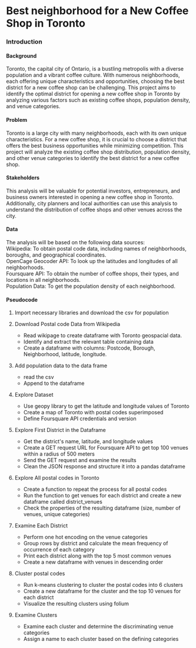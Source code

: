 # Best neighborhood for a New Coffee Shop in Toronto
### Introduction
#### Background
Toronto, the capital city of Ontario, is a bustling metropolis with a diverse population and a vibrant coffee culture. With numerous neighborhoods, each offering unique characteristics and opportunities, choosing the best district for a new coffee shop can be challenging. This project aims to identify the optimal district for opening a new coffee shop in Toronto by analyzing various factors such as existing coffee shops, population density, and venue categories.

#### Problem
Toronto is a large city with many neighborhoods, each with its own unique characteristics. For a new coffee shop, it is crucial to choose a district that offers the best business opportunities while minimizing competition. This project will analyze the existing coffee shop distribution, population density, and other venue categories to identify the best district for a new coffee shop.

#### Stakeholders
This analysis will be valuable for potential investors, entrepreneurs, and business owners interested in opening a new coffee shop in Toronto. Additionally, city planners and local authorities can use this analysis to understand the distribution of coffee shops and other venues across the city.

#### Data
The analysis will be based on the following data sources:</br>
Wikipedia: To obtain postal code data, including names of neighborhoods, boroughs, and geographical coordinates.</br>
OpenCage Geocoder API: To look up the latitudes and longitudes of all neighborhoods.</br>
Foursquare API: To obtain the number of coffee shops, their types, and locations in all neighborhoods.</br>
Population Data: To get the population density of each neighborhood.</br>

#### Pseudocode

1. Import necessary libraries and download the csv for population

2. Download Postal code Data from Wikipedia
   - Read wikipage to create dataframe with Toronto geospacial data.
   - Identify and extract the relevant table containing  data
   - Create a dataframe with columns: Postcode, Borough, Neighborhood, latitude, longitude.

3. Add population data to the data frame
   - read the csv 
   - Append to the dataframe

4. Explore Dataset
   - Use geopy library to get the latitude and longitude values of Toronto
   - Create a map of Toronto with postal codes superimposed
   - Define Foursquare API credentials and version

5. Explore First District in the Dataframe
   - Get the district's name, latitude, and longitude values
   - Create a GET request URL for Foursquare API to get top 100 venues within a radius of 500 meters
   - Send the GET request and examine the results
   - Clean the JSON response and structure it into a pandas dataframe

6. Explore All postal codes in Toronto
   - Create a function to repeat the process for all postal codes
   - Run the function to get venues for each district and create a new dataframe called district_venues
   - Check the properties of the resulting dataframe (size, number of venues, unique categories)

7. Examine Each District
   - Perform one hot encoding on the venue categories
   - Group rows by district and calculate the mean frequency of occurrence of each category
   - Print each district along with the top 5 most common venues
   - Create a new dataframe with venues in descending order

8. Cluster postal codes
   - Run k-means clustering to cluster the postal codes into 6 clusters
   - Create a new dataframe for the cluster and the top 10 venues for each district
   - Visualize the resulting clusters using folium

9. Examine Clusters
   - Examine each cluster and determine the discriminating venue categories
   - Assign a name to each cluster based on the defining categories

